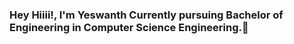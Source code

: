 ### Hey Hiiii!, I'm Yeswanth Currently pursuing Bachelor of Engineering in Computer Science Engineering.👋

<!--
- 🔭 I’m currently working on dream to get good job
- 🌱 I’m currently learning python
- 👯 I’m looking to collaborate on Linkedin
- 🤔 I’m looking for help with the Software Development
- 💬 Ask me about any tech related stuffs
- 📫 How to reach me: Insta -@yeswanthsv8
- 😄 Pronouns: He/His
- ⚡ Fun fact: I hate covid-19
-->
